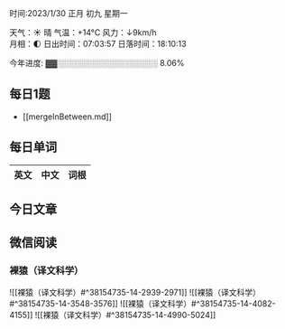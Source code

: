 

时间:2023/1/30 正月 初九 星期一

天气：☀️   晴 气温：+14°C 风力：↓9km/h  
月相：🌓 日出时间：07:03:57 日落时间：18:10:13

今年进度: ▓▓░░░░░░░░░░░░░░░░░░ 8.06%


## 每日1题

- [[mergeInBetween.md]]

## 每日单词

| 英文       | 中文       |词根|
| ---------- | ---------- | ---|


## 今日文章



## 微信阅读

<!-- start of weread -->

### 裸猿（译文科学）
![[裸猿（译文科学）#^38154735-14-2939-2971]]
![[裸猿（译文科学）#^38154735-14-3548-3576]]
![[裸猿（译文科学）#^38154735-14-4082-4155]]
![[裸猿（译文科学）#^38154735-14-4990-5024]]

<!-- end of weread -->
